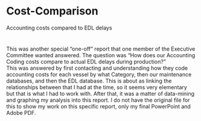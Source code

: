 # Cost-Comparison
Accounting costs compared to EDL delays
#
This was another special “one-off” report that one member of the Executive Committee wanted answered.  The question was “How does our Accounting Coding costs compare to actual EDL delays during production?”    
This was answered by first contacting and understanding how they code accounting costs for each vessel by what Category, then our maintenance databases, and then the EDL database.  This is about as linking the relationships between that I had at the time, so it seems very elementary but that is what I had to work with.  After that, it was a matter of data-mining and graphing my analysis into this report.  I do not have the original file for this to show my work on this specific report, only my final PowerPoint and Adobe PDF. 
